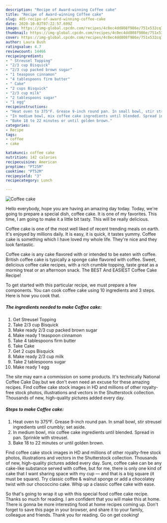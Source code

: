 ```yaml
---
description: "Recipe of Award-winning Coffee cake"
title: "Recipe of Award-winning Coffee cake"
slug: 405-recipe-of-award-winning-coffee-cake
date: 2020-10-02T07:22:57.699Z
image: https://img-global.cpcdn.com/recipes/4c0ec4dd808f986e/751x532cq70/coffee-cake-recipe-main-photo.jpg
thumbnail: https://img-global.cpcdn.com/recipes/4c0ec4dd808f986e/751x532cq70/coffee-cake-recipe-main-photo.jpg
cover: https://img-global.cpcdn.com/recipes/4c0ec4dd808f986e/751x532cq70/coffee-cake-recipe-main-photo.jpg
author: Laura Bush
ratingvalue: 4.7
reviewcount: 14466
recipeingredient:
- " Streusel Topping"
- "2/3 cup Bisquick"
- "2/3 cup packed brown sugar"
- "1 teaspoon cinnamon"
- "4 tablespoons firm butter"
- " Cake"
- "2 cups Bisquick"
- "2/3 cup milk"
- "2 tablespoons sugar"
- "1 egg"
recipeinstructions:
- "Heat oven to 375°F. Grease 9-inch round pan. In small bowl, stir streusel ingredients until crumbly; set aside."
- "In medium bowl, mix coffee cake ingredients until blended. Spread in pan. Sprinkle with streusel."
- "Bake 18 to 22 minutes or until golden brown."
categories:
- Recipe
tags:
- coffee
- cake

katakunci: coffee cake 
nutrition: 142 calories
recipecuisine: American
preptime: "PT25M"
cooktime: "PT52M"
recipeyield: "3"
recipecategory: Lunch

---
```



![Coffee cake](https://img-global.cpcdn.com/recipes/4c0ec4dd808f986e/751x532cq70/coffee-cake-recipe-main-photo.jpg)

Hello everybody, hope you are having an amazing day today. Today, we're going to prepare a special dish, coffee cake. It is one of my favorites. This time, I am going to make it a little bit tasty. This will be really delicious.

Coffee cake is one of the most well liked of recent trending meals on earth. It's enjoyed by millions daily. It is easy, it is quick, it tastes yummy. Coffee cake is something which I have loved my whole life. They're nice and they look fantastic.

Coffee cake is any cake flavored with or intended to be eaten with coffee. British coffee cake is typically a sponge cake flavored with coffee. Sweet, delicious coffee cake recipes, with a rich crumble topping, taste great as a morning treat or an afternoon snack. The BEST And EASIEST Coffee Cake Recipe!


To get started with this particular recipe, we must prepare a few components. You can cook coffee cake using 10 ingredients and 3 steps. Here is how you cook that.

<!--inarticleads1-->

##### The ingredients needed to make Coffee cake:

1. Get  Streusel Topping
1. Take 2/3 cup Bisquick
1. Make ready 2/3 cup packed brown sugar
1. Make ready 1 teaspoon cinnamon
1. Take 4 tablespoons firm butter
1. Take  Cake
1. Get 2 cups Bisquick
1. Make ready 2/3 cup milk
1. Take 2 tablespoons sugar
1. Make ready 1 egg


The site may earn a commission on some products. It&#39;s technically National Coffee Cake Day.but we don&#39;t even need an excuse for these amazing recipes. Find coffee cake stock images in HD and millions of other royalty-free stock photos, illustrations and vectors in the Shutterstock collection. Thousands of new, high-quality pictures added every day. 

<!--inarticleads2-->

##### Steps to make Coffee cake:

1. Heat oven to 375°F. Grease 9-inch round pan. In small bowl, stir streusel ingredients until crumbly; set aside.
1. In medium bowl, mix coffee cake ingredients until blended. Spread in pan. Sprinkle with streusel.
1. Bake 18 to 22 minutes or until golden brown.


Find coffee cake stock images in HD and millions of other royalty-free stock photos, illustrations and vectors in the Shutterstock collection. Thousands of new, high-quality pictures added every day. Sure, coffee cake can be any cake-like substance served with coffee, but for me, there is only one kind of cake that I want sharing space with my cup — and that is a big square (it must be square). Try classic coffee &amp; walnut sponge or add a chocolatey twist with our chococcino cake. Whip up a classic coffee cake with ease. 

So that's going to wrap it up with this special food coffee cake recipe. Thanks so much for reading. I am confident that you will make this at home. There is gonna be more interesting food at home recipes coming up. Don't forget to save this page in your browser, and share it to your family, colleague and friends. Thank you for reading. Go on get cooking!
